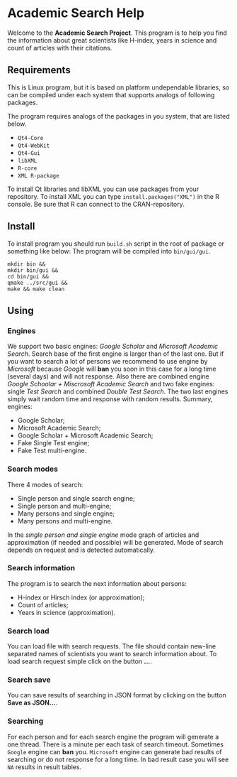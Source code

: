 # Academic Search Help

Welcome to the **Academic Search Project**. This program is to help you find the information about great scientists like H-index, years in science and count of articles with their citations.

## Requirements

This is Linux program, but it is based on platform undependable libraries, so can be compiled under each system that supports analogs of following packages.
 
The program requires analogs of the packages in you system, that are listed below.

* `Qt4-Core`
* `Qt4-WebKit`
* `Qt4-Gui`
* `libXML`
* `R-core`
* `XML R-package`

To install Qt libraries and libXML you can use packages from your repository.
To install XML you can type `install.packages("XML")` in the R console. Be sure that R can connect to the CRAN-repository.

## Install

To install program you should run `build.sh` script in the root of package or something like below:
The program will be compiled into `bin/gui/gui`.

    mkdir bin &&
    mkdir bin/gui &&
    cd bin/gui &&
    qmake ../src/gui &&
    make && make clean


## Using

### Engines

We support two basic engines: *Google Scholar* and *Microsoft Academic Search*.
Search base of the first engine is larger than of the last one.
But if you want to search a lot of persons we recommend to use engine by *Microsoft* because *Google* will
**ban** you soon in this case for a long time (several days) and will not response.
Also there are combined engine *Google Schoolar + Miscrosoft Academic Search* and
two fake engines: single *Test Search* and combined *Double Test Search*.
The two last engines simply wait random time and response with random results.
Summary, engines:

* Google Scholar;
* Microsoft Academic Search;
* Google Scholar + Microsoft Academic Search;
* Fake Single Test engine;
* Fake Test multi-engine.

### Search modes

There 4 modes of search:

* Single person and single search engine;
* Single person and multi-engine;
* Many persons and single engine;
* Many persons and multi-engine.

In the *single person and single engine* mode graph of articles and approximation
(if needed and possible) will be generated.
Mode of search depends on request and is detected automatically.

### Search information

The program is to search the next information about persons:

* H-index or Hirsch index (or approximation);
* Count of articles;
* Years in science (approximation).

### Search load

You can load file with search requests. The file should contain new-line separated names of scientists you want to search information about. To load search request simple click on the button **...**.

### Search save

You can save results of searching in JSON format by clicking on the button **Save as JSON...**.

### Searching

For each person and for each search engine the program will generate a one thread.
There is a minute per each task of search timeout.
Sometimes `Google` engine can **ban** you.
`Microsoft` engine can generate bad results of searching or do not response for a long time.
In bad result case you will see `NA` results in result tables.
